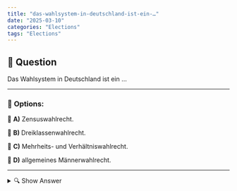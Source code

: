 ```yaml
---
title: "das-wahlsystem-in-deutschland-ist-ein-…"
date: "2025-03-10"
categories: "Elections"
tags: "Elections"
---
```


## 📌 **Question**

Das Wahlsystem in Deutschland ist ein …



---

### 📝 **Options:**

🔘 **A)** Zensuswahlrecht.

🔘 **B)** Dreiklassenwahlrecht.

🔘 **C)** Mehrheits- und Verhältniswahlrecht.

🔘 **D)** allgemeines Männerwahlrecht.

---

<details>
  <summary>🔍 Show Answer</summary>

  <p>
💡  <b>Correct Answer:</b>  c
  </p>
  <p>
    📖<b>Explanation:</b>
    In Deutschland wird das Parlament durch ein gemischtes Wahlsystem gewählt, das Elemente des Mehrheitswahlrechts und des Verhältniswahlrechts kombiniert. Dieses System ermöglicht es, sowohl direkte Vertreter aus Wahlkreisen zu haben als auch die Sitze im Parlament proportional zu den erhaltenen Parteienstimmen zu verteilen. Ziel ist es, eine faire und ausgewogene Vertretung der Wählermeinungen zu gewährleisten und gleichzeitig eine stabile Regierungsbildung zu unterstützen. Verständnis dieses dualen Systems ist entscheidend für die Beantwortung der Frage zum deutschen Wahlsystem.
  </p>
</details>
